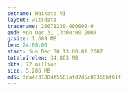 ```yaml
---
setname: Waikato VI
layout: witsdata
tracename: 20071230-000000-0
end: Mon Dec 31 13:00:00 2007
gzsize: 1,689 MB
len: 24:00:00
start: Sun Dec 30 13:00:01 2007
totalwirelen: 34,863 MB
pkts: 72 million
size: 5,286 MB
md5: 3da4c31884f5501afd7d5c08365bf61f
---
```

